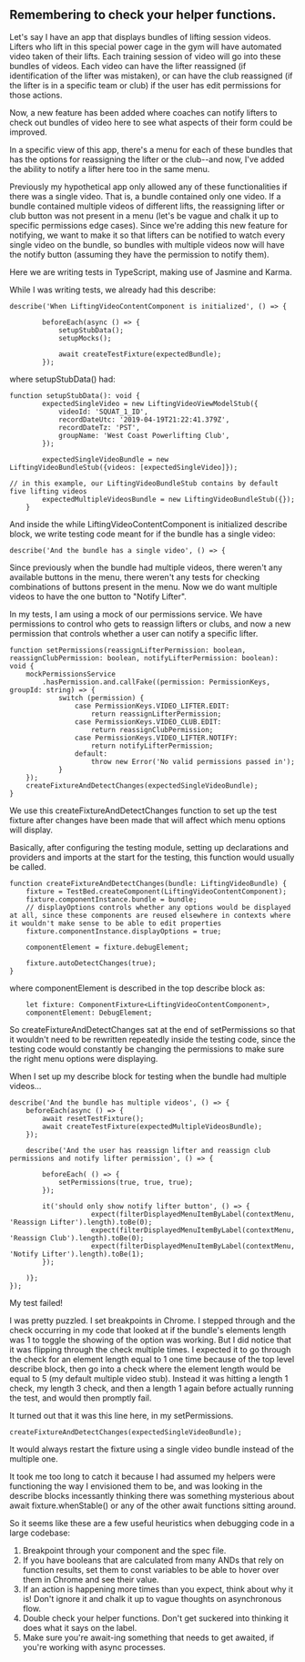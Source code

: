## Remembering to check your helper functions. 

Let's say I have an app that displays bundles of lifting session videos. Lifters who lift in this special power cage in the gym will have automated video taken of their lifts. Each training session of video will go into these bundles of videos. Each video can have the lifter reassigned (if identification of the lifter was mistaken), or can have the club reassigned (if the lifter is in a specific team or club) if the user has edit permissions for those actions. 

Now, a new feature has been added where coaches can notify lifters to check out bundles of video here to see what aspects of their form could be improved. 

In a specific view of this app, there's a menu for each of these bundles that has the options for reassigning the lifter or the club--and now, I've added the ability to notify a lifter here too in the same menu.

Previously my hypothetical app only allowed any of these functionalities if there was a single video. That is, a bundle contained only one video. If a bundle contained multiple videos of different lifts, the reassigning lifter or club button was not present in a menu (let's be vague and chalk it up to specific permissions edge cases). Since we're adding this new feature for notifying, we want to make it so that lifters can be notified to watch every single video on the bundle, so bundles with multiple videos now will have the notify button (assuming they have the permission to notify them). 

Here we are writing tests in TypeScript, making use of Jasmine and Karma.

While I was writing tests, we already had this describe:

```
describe('When LiftingVideoContentComponent is initialized', () => {

        beforeEach(async () => {
            setupStubData();
            setupMocks();

            await createTestFixture(expectedBundle);
        });
```
		
where setupStubData() had:

```
function setupStubData(): void {
        expectedSingleVideo = new LiftingVideoViewModelStub({
            videoId: 'SQUAT_1_ID',
            recordDateUtc: '2019-04-19T21:22:41.379Z',
            recordDateTz: 'PST',
            groupName: 'West Coast Powerlifting Club',
        });

        expectedSingleVideoBundle = new LiftingVideoBundleStub({videos: [expectedSingleVideo]});
		
// in this example, our LiftingVideoBundleStub contains by default five lifting videos
        expectedMultipleVideosBundle = new LiftingVideoBundleStub({});
    }
```

And inside the while LiftingVideoContentComponent is initialized describe block, we write testing code meant for if the bundle has a single video:

```
describe('And the bundle has a single video', () => {
```

Since previously when the bundle had multiple videos, there weren't any available buttons in the menu, there weren't any tests for checking combinations of buttons present in the menu. Now we do want multiple videos to have the one button to "Notify Lifter". 

In my tests, I am using a mock of our permissions service. We have permissions to control who gets to reassign lifters or clubs, and now a new permission that controls whether a user can notify a specific lifter. 

```
function setPermissions(reassignLifterPermission: boolean, reassignClubPermission: boolean, notifyLifterPermission: boolean): void {
	mockPermissionsService
		.hasPermission.and.callFake((permission: PermissionKeys, groupId: string) => {
			switch (permission) {
				case PermissionKeys.VIDEO_LIFTER.EDIT:
					return reassignLifterPermission;
				case PermissionKeys.VIDEO_CLUB.EDIT:
					return reassignClubPermission;
				case PermissionKeys.VIDEO_LIFTER.NOTIFY:
					return notifyLifterPermission;
				default:
					throw new Error('No valid permissions passed in');
			}
	});
	createFixtureAndDetectChanges(expectedSingleVideoBundle);
}
```

We use this createFixtureAndDetectChanges function to set up the test fixture after changes have been made that will affect which menu options will display. 

Basically, after configuring the testing module, setting up declarations and providers and imports at the start for the testing, this function would usually be called. 

```
function createFixtureAndDetectChanges(bundle: LiftingVideoBundle) {
	fixture = TestBed.createComponent(LiftingVideoContentComponent);
	fixture.componentInstance.bundle = bundle;
	// displayOptions controls whether any options would be displayed at all, since these components are reused elsewhere in contexts where it wouldn't make sense to be able to edit properties
	fixture.componentInstance.displayOptions = true; 

	componentElement = fixture.debugElement;

	fixture.autoDetectChanges(true);
}
```
	
where componentElement is described in the top describe block as:

```
	let fixture: ComponentFixture<LiftingVideoContentComponent>,
	componentElement: DebugElement;
```

So createFixtureAndDetectChanges sat at the end of setPermissions so that it wouldn't need to be rewritten repeatedly inside the testing code, since the testing code would constantly be changing the permissions to make sure the right menu options were displaying. 

When I set up my describe block for testing when the bundle had multiple videos...

```
describe('And the bundle has multiple videos', () => {
	beforeEach(async () => {
		await resetTestFixture();
		await createTestFixture(expectedMultipleVideosBundle);
	});
	
	describe('And the user has reassign lifter and reassign club permissions and notify lifter permission', () => {

		beforeEach( () => {
			setPermissions(true, true, true);
		});
		
		it('should only show notify lifter button', () => {
					expect(filterDisplayedMenuItemByLabel(contextMenu, 'Reassign Lifter').length).toBe(0);
					expect(filterDisplayedMenuItemByLabel(contextMenu, 'Reassign Club').length).toBe(0);
					expect(filterDisplayedMenuItemByLabel(contextMenu, 'Notify Lifter').length).toBe(1);
		});
		
	)};
});
```	
		
My test failed! 

I was pretty puzzled. I set breakpoints in Chrome. I stepped through and the check occurring in my code that looked at if the bundle's elements length was 1 to toggle the showing of the option was working. But I did notice that it was flipping through the check multiple times. I expected it to go through the check for an element length equal to 1 one time because of the top level describe block, then go into a check where the element length would be equal to 5 (my default multiple video stub). Instead it was hitting a length 1 check, my length 3 check, and then a length 1 again before actually running the test, and would then promptly fail. 


It turned out that it was this line here, in my setPermissions.

```
createFixtureAndDetectChanges(expectedSingleVideoBundle);
```

It would always restart the fixture using a single video bundle instead of the multiple one. 

It took me too long to catch it because I had assumed my helpers were functioning the way I envisioned them to be, and was looking in the describe blocks incessantly thinking there was something mysterious about await fixture.whenStable() or any of the other await functions sitting around. 

So it seems like these are a few useful heuristics when debugging code in a large codebase:

1. Breakpoint through your component and the spec file.
2. If you have booleans that are calculated from many ANDs that rely on function results, set them to const variables to be able to hover over them in Chrome and see their value. 
3. If an action is happening more times than you expect, think about why it is! Don't ignore it and chalk it up to vague thoughts on asynchronous flow.
4. Double check your helper functions. Don't get suckered into thinking it does what it says on the label. 
5. Make sure you're await-ing something that needs to get awaited, if you're working with async processes.